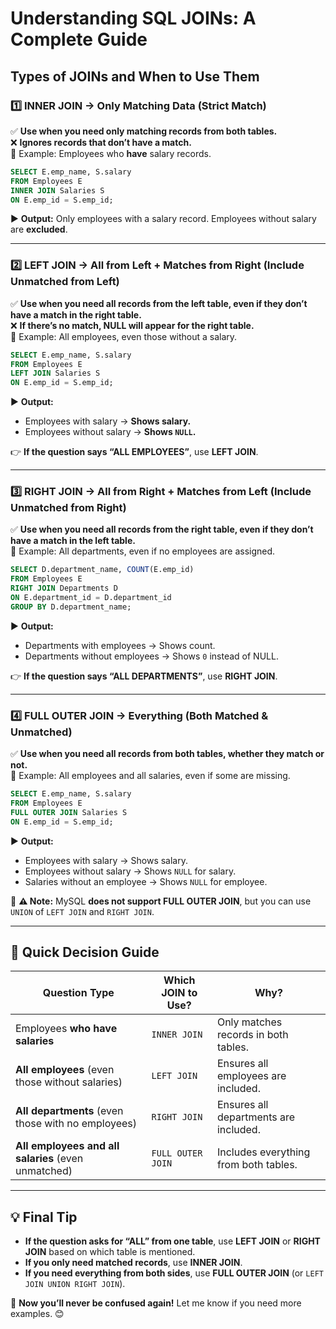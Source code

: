 # Understanding SQL JOINs: A Complete Guide

## **Types of JOINs and When to Use Them**

### **1️⃣ INNER JOIN → Only Matching Data (Strict Match)**
✅ **Use when you need only matching records from both tables.**  
❌ **Ignores records that don’t have a match.**  
🔹 Example: Employees who **have** salary records.  

```sql
SELECT E.emp_name, S.salary
FROM Employees E
INNER JOIN Salaries S
ON E.emp_id = S.emp_id;
```
▶ **Output:** Only employees with a salary record. Employees without salary are **excluded**.  

---

### **2️⃣ LEFT JOIN → All from Left + Matches from Right (Include Unmatched from Left)**
✅ **Use when you need all records from the left table, even if they don’t have a match in the right table.**  
❌ **If there’s no match, NULL will appear for the right table.**  
🔹 Example: All employees, even those without a salary.  

```sql
SELECT E.emp_name, S.salary
FROM Employees E
LEFT JOIN Salaries S
ON E.emp_id = S.emp_id;
```
▶ **Output:**  
- Employees with salary → **Shows salary.**  
- Employees without salary → **Shows `NULL`.**  

👉 **If the question says “ALL EMPLOYEES”**, use **LEFT JOIN**.  

---

### **3️⃣ RIGHT JOIN → All from Right + Matches from Left (Include Unmatched from Right)**
✅ **Use when you need all records from the right table, even if they don’t have a match in the left table.**  
🔹 Example: All departments, even if no employees are assigned.  

```sql
SELECT D.department_name, COUNT(E.emp_id)
FROM Employees E
RIGHT JOIN Departments D
ON E.department_id = D.department_id
GROUP BY D.department_name;
```
▶ **Output:**  
- Departments with employees → Shows count.  
- Departments without employees → Shows `0` instead of NULL.  

👉 **If the question says “ALL DEPARTMENTS”**, use **RIGHT JOIN**.  

---

### **4️⃣ FULL OUTER JOIN → Everything (Both Matched & Unmatched)**
✅ **Use when you need all records from both tables, whether they match or not.**  
🔹 Example: All employees and all salaries, even if some are missing.  

```sql
SELECT E.emp_name, S.salary
FROM Employees E
FULL OUTER JOIN Salaries S
ON E.emp_id = S.emp_id;
```
▶ **Output:**  
- Employees with salary → Shows salary.  
- Employees without salary → Shows `NULL` for salary.  
- Salaries without an employee → Shows `NULL` for employee.  

🚨 **⚠ Note:** MySQL **does not support FULL OUTER JOIN**, but you can use `UNION` of `LEFT JOIN` and `RIGHT JOIN`.

---

## **📌 Quick Decision Guide**

| **Question Type** | **Which JOIN to Use?** | **Why?** |
|-----------------|---------------|----------------|
| Employees **who have salaries** | `INNER JOIN` | Only matches records in both tables. |
| **All employees** (even those without salaries) | `LEFT JOIN` | Ensures all employees are included. |
| **All departments** (even those with no employees) | `RIGHT JOIN` | Ensures all departments are included. |
| **All employees and all salaries** (even unmatched) | `FULL OUTER JOIN` | Includes everything from both tables. |

---

## **💡 Final Tip**
- **If the question asks for “ALL” from one table**, use **LEFT JOIN** or **RIGHT JOIN** based on which table is mentioned.  
- **If you only need matched records**, use **INNER JOIN**.  
- **If you need everything from both sides**, use **FULL OUTER JOIN** (or `LEFT JOIN UNION RIGHT JOIN`).  

🚀 **Now you’ll never be confused again!** Let me know if you need more examples. 😊

